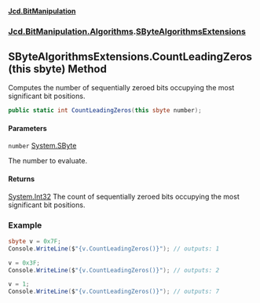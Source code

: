#### [Jcd.BitManipulation](index.md 'index')

### [Jcd.BitManipulation.Algorithms](Jcd.BitManipulation.Algorithms 'Jcd.BitManipulation.Algorithms').[SByteAlgorithmsExtensions](Jcd.BitManipulation.Algorithms.SByteAlgorithmsExtensions 'Jcd.BitManipulation.Algorithms.SByteAlgorithmsExtensions')

## SByteAlgorithmsExtensions.CountLeadingZeros(this sbyte) Method

Computes the number of sequentially zeroed bits occupying the
most significant bit positions.

```csharp
public static int CountLeadingZeros(this sbyte number);
```

#### Parameters

<a name='Jcd.BitManipulation.Algorithms.SByteAlgorithmsExtensions.CountLeadingZeros(thissbyte).number'></a>

`number` [System.SByte](https://docs.microsoft.com/en-us/dotnet/api/System.SByte 'System.SByte')

The number to evaluate.

#### Returns

[System.Int32](https://docs.microsoft.com/en-us/dotnet/api/System.Int32 'System.Int32')
The count of sequentially zeroed bits occupying the most significant bit positions.

### Example

```csharp
sbyte v = 0x7F;
Console.WriteLine($"{v.CountLeadingZeros()}"); // outputs: 1

v = 0x3F;
Console.WriteLine($"{v.CountLeadingZeros()}"); // outputs: 2

v = 1;
Console.WriteLine($"{v.CountLeadingZeros()}"); // outputs: 7
```